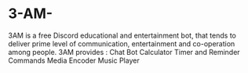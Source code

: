 # 3-AM-
3AM is a free Discord educational and entertainment bot, that tends to deliver prime level of communication, entertainment and co-operation among people. 3AM provides : Chat Bot Calculator Timer and Reminder Commands Media Encoder Music Player
